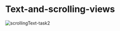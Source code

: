 # Text-and-scrolling-views
![scrollingText-task2](https://user-images.githubusercontent.com/47654208/111627854-a5125700-8817-11eb-8a35-c9370df4483a.gif)
